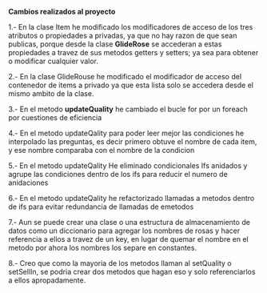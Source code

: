**Cambios realizados al proyecto**

1.- En la clase Item he modificado los modificadores de acceso de los tres atributos o propiedades a privadas, ya que 
no hay razon de que sean publicas, porque desde la clase **GlideRose** se accederan a estas propiedades a travez de sus
metodos getters y setters; ya sea para obtener o modificar cualquier valor.

2.- En la clase GlideRouse he modificado el modificador de acceso del contenedor de items a privado ya que esta lista 
solo se accedera desde el mismo ambito de la clase.

3.- En el metodo **updateQuality** he cambiado el bucle for por un foreach por cuestiones de eficiencia

4.- En el metodo updateQality para poder leer mejor las condiciones he interpolado las preguntas,
es decir primero obtuve el nombre de cada item, y ese nombre comparaba con el nombre de la condicion

5.- En el metodo updateQality He eliminado condicionales Ifs anidados y agrupe las condiciones dentro de los ifs para reducir el numero de anidaciones

6.- En el metodo updateQality he refactorizado llamadas a metodos dentro de ifs para evitar redundancia de llamadas de emetodos

7.- Aun se puede crear una clase o una estructura de almacenamiento de datos como un diccionario para agregar
los nombres de rosas y hacer referencia a ellos a travez de un key, en lugar de quemar el nombre en el metodo por ahora los nombres los separe en constantes.

8.- Creo que como la mayoria de los metodos llaman al setQuality o setSellIn, se podria crear dos metodos que hagan eso
y solo referenciarlos a ellos apropadamente.